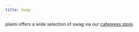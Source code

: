 ```yaml
---
title: Swag
---
```

plaimi offers a wide selection of swag via our [cafepress store](http://www.cafepress.com/plaimi).

